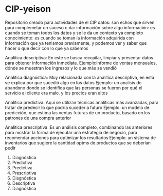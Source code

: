 # CIP-yeison
Repositorio creado para actividades de el CIP 
datos: son echos que sirven para complemetar un suceso o dar información sobre algo 
información: es cuando se toman todos los datos y se le da un contexto ya completo 
conocimiento: es cuando se toman la información adquirida con información que ya teniamos previamente, y podemos ver y saber que hacer o que decir con lo que ya sabemos 


Analítica descriptiva:
En este se busca recopilar, limpiar y presentar datos para obtener información inmediata. 
Ejemplo:informe de ventas mensuales, dónde se muestran los ingresos y lo que más se vendió 


Analítica diagnóstica:
Muy relacionada con la analítica descriptiva, en esta se explica por que sucedió algo en los datos 
Ejemplo: un analisis de abandono donde se identifica que las personas se fueron por qué el servicio al cliente era malo, y los precios eran altos 


Analítica predictiva:
Aquí se utilizan técnicas analíticas más avanzadas, para tratar de predecir lo que podría suceder a futuro
Ejemplo: un modelo de predicción, que estima las ventas futuras de un producto, basado en los patrones de una compra anterior 


Analítica prescriptiva:
Es un análisis completo, combinando las anteriores para mostrar la forma de ejecutar una estrategia de negocio, para recomendar acciones para optimizar los resultados
Ejemplo: un sistema de inventarios que sugiere la cantidad optms de productos que se deberían pedir 

1. Diagnóstica
2. Predictiva
3. Predictiva
4. Prescriptiva
5. Diagnóstica
6. Descriptiva
7. Diagnóstica

   
